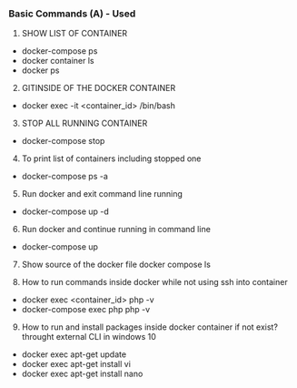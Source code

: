 
### Basic Commands (A) - Used
1. SHOW LIST OF CONTAINER 
- docker-compose ps
- docker container ls
- docker ps

2. GITINSIDE OF THE DOCKER CONTAINER
- docker exec -it <container_id> /bin/bash
 
3. STOP ALL RUNNING CONTAINER
- docker-compose stop

4. To print list of containers including stopped one
- docker-compose ps -a

5. Run docker and exit command line running
- docker-compose up -d

6. Run docker and continue running in command line
- docker-compose up

7. Show source of the docker file 
docker compose ls

8. How to run commands inside docker while not using ssh into container
- docker exec <container_id> php -v
- docker-compose exec php php -v

9. How to run and install packages inside docker container if not exist? throught external CLI in windows 10
- docker exec <container-name> apt-get update
- docker exec <container-name> apt-get install vi
- docker exec <container-name> apt-get install nano
